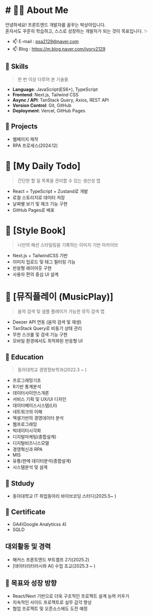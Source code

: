 # # 👩‍💻 About Me
안녕하세요! 프론트엔드 개발자를 꿈꾸는 박상아입니다.  
혼자서도 꾸준히 학습하고, 스스로 성장하는 개발자가 되는 것이 목표입니다. ✨

- 📫 E-mail : psa2129@naver.com
- 📫 Blog : https://m.blog.naver.com/ivory2129

## 🌱 Skills 
> 한 번 이상 다루어 본 기술들
- **Language**: JavaScript(ES6+), TypeScript
- **Frontend**: Next.js, Tailwind CSS
- **Async / API**: TanStack Query, Axios, REST API
- **Version Control**: Git, GitHub
- **Deployment**: Vercel, GitHub Pages

## 🌱 Projects
- 웹페이지 제작
- RPA 프로세스(2024.12)
# 📌 [My Daily Todo]
> 간단한 할 일 목록을 관리할 수 있는 생산성 앱  
- React + TypeScript + Zustand로 개발  
- 로컬 스토리지로 데이터 저장  
- 날짜별 보기 및 체크 기능 구현  
- GitHub Pages로 배포

# 📌 [Style Book]
> 나만의 패션 스타일링을 기록하는 이미지 기반 아카이브  
- Next.js + TailwindCSS 기반  
- 이미지 업로드 및 태그 필터링 기능  
- 반응형 레이아웃 구현  
- 사용자 편의 중심 UI 설계

# 📌 [뮤직플레이 (MusicPlay)]
> 음악 검색 및 샘플 플레이가 가능한 뮤직 검색 앱  
- Deezer API 연동 (음악 검색 및 재생)  
- TanStack Query로 비동기 상태 관리  
- 무한 스크롤 및 검색 기능 구현  
- 모바일 환경에서도 최적화된 반응형 UI

## 🌱 Education
> 동아대학교 경영정보학과(2022.3 ~ )
- 프로그래밍기초
- R기반 통계분석
- 데이터사이언스개론
- 서비스 기획 및 UX/UI 디자인
- 데이터베이스시스템(I,II)
- 네트워크의 이해
- 엑셀기반의 경영데이터 분석
- 웹프로그래밍
- 빅데이터시각화
- 디지털마케팅(종합설계)
- 디지털비즈니스모델
- 경영혁신과 RPA
- MIS
- 유통/판메 데이터분석(종합설계)
- 시스템분석 및 설계

## 🌱 Stdudy
- 동아대학교 IT 취업동아리 바이브코딩 스터디(2025.5~ ) 

## 🌱 Certificate
- GA4(Google Analyticss 4)
- SQLD

## 대외활동 및 경력
- 해커스 프론트엔드 부트캠프 2기(2025.2)
- [데이터리터러시와 AI] 수업 조교(2025.3 ~ )

## 🔭 목표와 성장 방향
- React/Next 기반으로 더욱 구조적인 프로젝트 설계 능력 키우기
- 지속적인 사이드 프로젝트로 실무 감각 향상
- 협업 프로젝트 및 오픈소스에도 도전 예정
